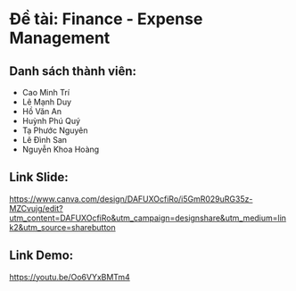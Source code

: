 #   Đề tài: Finance - Expense Management

## Danh sách thành viên:
-   Cao Minh Trí 
-   Lê Mạnh Duy
-   Hồ Văn An
-   Huỳnh Phú Quý
-   Tạ Phước Nguyên 
-   Lê Đình San 
-   Nguyễn Khoa Hoàng

## Link Slide:
https://www.canva.com/design/DAFUXOcfiRo/i5GmR029uRG35z-MZCvujg/edit?utm_content=DAFUXOcfiRo&utm_campaign=designshare&utm_medium=link2&utm_source=sharebutton

## Link Demo:
https://youtu.be/Oo6VYxBMTm4